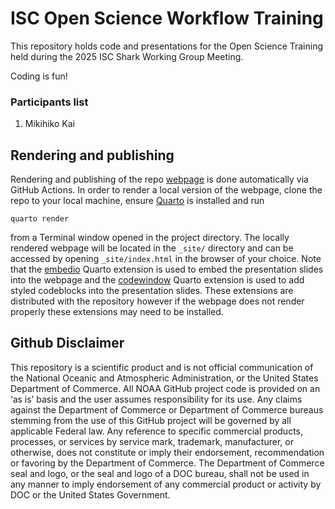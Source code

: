 # ISC Open Science Workflow Training
This repository holds code and presentations for the Open Science Training held during the 2025 ISC Shark Working Group Meeting. 

Coding is fun!

### Participants list
1. Mikihiko Kai

## Rendering and publishing

Rendering and publishing of the repo [webpage](https://moshima-pifsc.github.io/ISC_OSworkflow_training/) is done automatically via GitHub Actions. In order to render a local version of the webpage, clone the repo to your local machine, ensure [Quarto](https://quarto.org/docs/get-started/) is installed and run
```
quarto render
```
from a Terminal window opened in the project directory. The locally rendered webpage will be located in the `_site/` directory and can be accessed by opening `_site/index.html` in the browser of your choice. Note that the [embedio](https://quarto.thecoatlessprofessor.com/embedio/) Quarto extension is used to embed the presentation slides into the webpage and the [codewindow](https://github.com/EmilHvitfeldt/quarto-revealjs-codewindow) Quarto extension is used to add styled codeblocks into the presentation slides. These extensions are distributed with the repository however if the webpage does not render properly these extensions may need to be installed.

## Github Disclaimer

This repository is a scientific product and is not official communication of the National Oceanic and Atmospheric Administration, or the United States Department of Commerce. All NOAA GitHub project code is provided on an ‘as is’ basis and the user assumes responsibility for its use. Any claims against the Department of Commerce or Department of Commerce bureaus stemming from the use of this GitHub project will be governed by all applicable Federal law. Any reference to specific commercial products, processes, or services by service mark, trademark, manufacturer, or otherwise, does not constitute or imply their endorsement, recommendation or favoring by the Department of Commerce. The Department of Commerce seal and logo, or the seal and logo of a DOC bureau, shall not be used in any manner to imply endorsement of any commercial product or activity by DOC or the United States Government.
